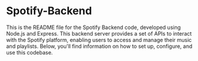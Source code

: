 # Spotify-Backend
This is the README file for the Spotify Backend code, developed using Node.js and Express. This backend server provides a set of APIs to interact with the Spotify platform, enabling users to access and manage their music and playlists. Below, you'll find information on how to set up, configure, and use this codebase.
